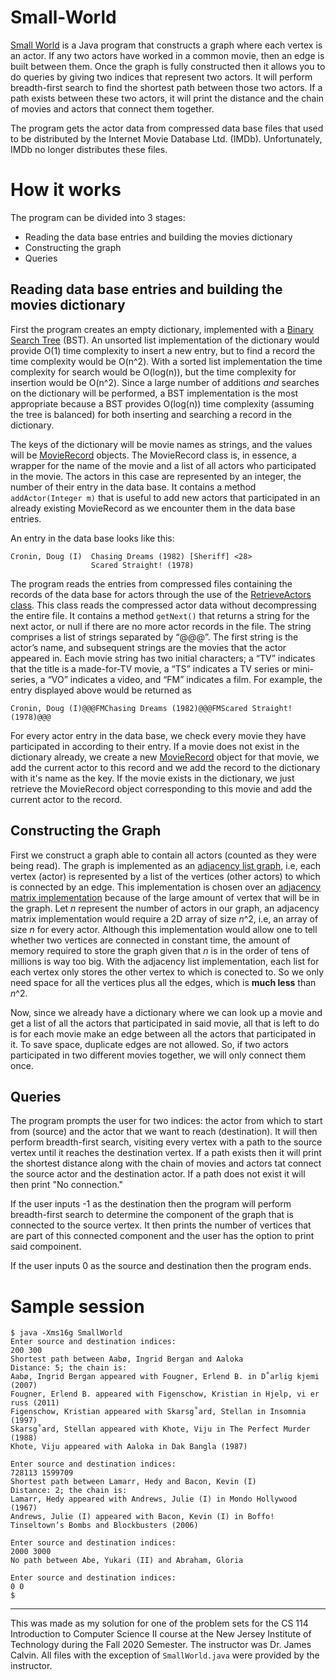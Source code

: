 # Small-World
[Small World](/SmallWorld.java) is a Java program that constructs a graph where each vertex is an actor. If any two actors have worked in a common movie,
then an edge is built between them. Once the graph is fully constructed then it allows you to do queries by giving two indices
that represent two actors. It will perform breadth-first search to find the shortest path between those two actors.
If a path exists between these two actors, it will print the distance and the chain of movies and actors that connect them together.

The program gets the actor data from compressed data base files that used to be distributed by the Internet Movie Database Ltd. (IMDb).
Unfortunately, IMDb no longer distributes these files.

# How it works
The program can be divided into 3 stages:
- Reading the data base entries and building the movies dictionary
- Constructing the graph
- Queries
## Reading data base entries and building the movies dictionary
First the program creates an empty dictionary, implemented with a [Binary Search Tree](/BST.java) (BST).
An unsorted list implementation of the dictionary would provide O(1) time complexity to insert a new entry,
but to find a record the time complexity would be O(n^2). With a sorted list implementation the time complexity for
search would be O(log(n)), but the time complexity for insertion would be O(n^2). 
Since a large number of additions *and* searches on the
dictionary will be performed, a BST implementation is the most appropriate because
a BST provides O(log(n)) time complexity (assuming the tree is balanced) for both inserting and searching a record in the dictionary.

The keys of the dictionary will be movie names as strings, and the values will be [MovieRecord](/MovieRecord.java) objects.
The MovieRecord class is, in essence, a wrapper for the name of the movie and a list of all actors who participated in the movie.
The actors in this case are represented by an integer, the number of their entry in the data base. It contains a method `addActor(Integer m)` that is useful to
add new actors that participated in an already existing MovieRecord as we encounter them in the data base entries.

An entry in the data base looks like this:
```
Cronin, Doug (I)  Chasing Dreams (1982) [Sheriff] <28>
                  Scared Straight! (1978)
```
The program reads the entries from compressed files containing the records of the data base
for actors through the use of the [RetrieveActors class](/RetrieveActors.java).
This class reads the compressed actor data without decompressing
the entire file. It contains a method `getNext()` that returns a string for the next
actor, or null if there are no more actor records in the file. The string comprises
a list of strings separated by “@@@”. The first string is the actor’s name, and
subsequent strings are the movies that the actor appeared in. Each movie string
has two initial characters; a “TV” indicates that the title is a made-for-TV movie,
a “TS” indicates a TV series or mini-series, a “VO” indicates a video, and “FM”
indicates a film.
For example, the entry displayed above would be returned as
```
Cronin, Doug (I)@@@FMChasing Dreams (1982)@@@FMScared Straight! (1978)@@@
```
For every actor entry in the data base, we check every movie they have participated in according to their entry.
If a movie does not exist in the dictionary already, we create a new [MovieRecord](/MovieRecord.java) object for that movie,
we add the current actor to this record and we add the record to the dictionary with it's name as the key. If the movie 
exists in the dictionary, we just retrieve the MovieRecord object corresponding to this movie and add the current actor
to the record.

## Constructing the Graph
First we construct a graph able to contain all actors (counted as they were being read).
The graph is implemented as an [adjacency list graph](/Graphl.java), i.e, each vertex (actor)
is represented by a list of the vertices (other actors) to which is connected by an edge.
This implementation is chosen over an [adjacency matrix implementation](/Graphm.java) because of the 
large amount of vertex that will be in the graph. Let *n* represent the number of actors in our graph,
an adjacency matrix implementation would require a 2D array of size *n*^2, i.e, an array of size
*n* for every actor. Although this implementation would allow one to tell whether two vertices are connected
in constant time, the amount of memory required to store the graph given that *n* is in the order of tens
of millions is way too big. With the adjacency list implementation, each list for each vertex only stores
the other vertex to which is conected to. So we only need space for all the vertices plus 
all the edges, which is **much less** than *n*^2.

Now, since we already have a dictionary where we can look up a movie and get a list of all the actors that participated in said movie,
all that is left to do is for each movie make an edge between all the actors that participated in it. To save space, duplicate edges are not
allowed. So, if two actors participated in two different movies together, we will only connect them once.

## Queries
The program prompts the user for two indices: the actor from which to start from (source) and the actor that we want to reach (destination).
It will then perform breadth-first search, visiting every vertex with a path to the source vertex until it reaches the destination
vertex. If a path exists then it will print the shortest distance along with the chain of movies and actors tat connect the source actor and the destination actor.
If a path does not exist it will then print "No connection."

If the user inputs -1 as the destination then the program will perform breadth-first search to determine the component of the graph that
is connected to the source vertex. It then prints the number of vertices that are part of this connected component and the user has the 
option to print said compoinent.

If the user inputs 0 as the source and destination then the program ends.

# Sample session
```
$ java -Xms16g SmallWorld
Enter source and destination indices:
200 300
Shortest path between Aabø, Ingrid Bergan and Aaloka
Distance: 5; the chain is:
Aabø, Ingrid Bergan appeared with Fougner, Erlend B. in D˚arlig kjemi (2007)
Fougner, Erlend B. appeared with Figenschow, Kristian in Hjelp, vi er russ (2011)
Figenschow, Kristian appeared with Skarsg˚ard, Stellan in Insomnia (1997)
Skarsg˚ard, Stellan appeared with Khote, Viju in The Perfect Murder (1988)
Khote, Viju appeared with Aaloka in Dak Bangla (1987)

Enter source and destination indices:
728113 1599709
Shortest path between Lamarr, Hedy and Bacon, Kevin (I)
Distance: 2; the chain is:
Lamarr, Hedy appeared with Andrews, Julie (I) in Mondo Hollywood (1967)
Andrews, Julie (I) appeared with Bacon, Kevin (I) in Boffo! Tinseltown’s Bombs and Blockbusters (2006)

Enter source and destination indices:
2000 3000
No path between Abe, Yukari (II) and Abraham, Gloria

Enter source and destination indices:
0 0
$
```
---
This was made as my solution for one of the problem sets for the CS 114 Introduction to Computer Science II course at the New Jersey Institute of Technology
during the Fall 2020 Semester. The instructor was Dr. James Calvin. All files with the exception of `SmallWorld.java` were provided by the instructor.
